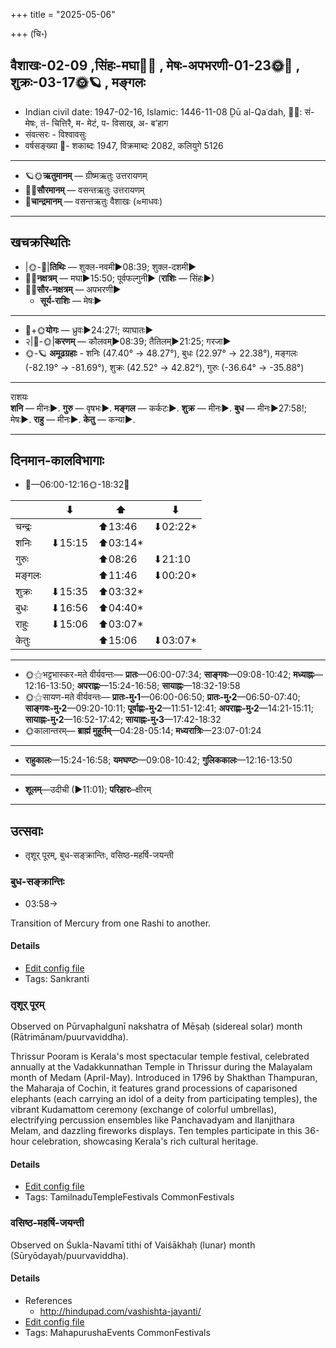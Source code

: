 +++
title = "2025-05-06"

+++
(चि॰)
## वैशाखः-02-09  ,सिंहः-मघा🌛🌌  ,  मेषः-अपभरणी-01-23🌞🌌  ,  शुक्रः-03-17🌞🪐  , मङ्गलः
- Indian civil date: 1947-02-16, Islamic: 1446-11-08 Ḏū al-Qaʿdah, 🌌🌞: सं- मेषः, तं- चित्तिरै, म- मेटं, प- विसाख, अ- ब’हाग
- संवत्सरः - विश्वावसुः
- वर्षसङ्ख्या 🌛- शकाब्दः 1947, विक्रमाब्दः 2082, कलियुगे 5126
___________________
- 🪐🌞**ऋतुमानम्** — ग्रीष्मऋतुः उत्तरायणम्
- 🌌🌞**सौरमानम्** — वसन्तऋतुः उत्तरायणम्
- 🌛**चान्द्रमानम्** — वसन्तऋतुः वैशाखः (≈माधवः)
___________________


## खचक्रस्थितिः
- |🌞-🌛|**तिथिः** — शुक्ल-नवमी►08:39; शुक्ल-दशमी►  
- 🌌🌛**नक्षत्रम्** — मघा►15:50; पूर्वफल्गुनी► (**राशिः** — सिंहः►)  
- 🌌🌞**सौर-नक्षत्रम्** — अपभरणी►  
  - **सूर्य-राशिः** — मेषः► 
___________________
- 🌛+🌞**योगः** — ध्रुवः►24:27!; व्याघातः►  
- २|🌛-🌞|**करणम्** — कौलवम्►08:39; तैतिलम्►21:25; गरजा►  
- 🌞-🪐 **अमूढग्रहाः** - शनिः (47.40° → 48.27°), बुधः (22.97° → 22.38°), मङ्गलः (-82.19° → -81.69°), शुक्रः (42.52° → 42.82°), गुरुः (-36.64° → -35.88°)
___________________
राशयः  
**शनि** — मीनः►. **गुरु** — वृषभः►. **मङ्गल** — कर्कटः►. **शुक्र** — मीनः►. **बुध** — मीनः►27:58!; मेषः►. **राहु** — मीनः►. **केतु** — कन्या►. 
___________________


## दिनमान-कालविभागाः
- 🌅—06:00-12:16🌞-18:32🌇  

|      |⬇     |⬆     |⬇     |
|------|-----|-----|------|
|चन्द्रः|     |⬆13:46 |⬇02:22*|
|शनिः   |⬇15:15 |⬆03:14*|     |
|गुरुः  |     |⬆08:26 |⬇21:10 |
|मङ्गलः |     |⬆11:46 |⬇00:20*|
|शुक्रः |⬇15:35 |⬆03:32*|     |
|बुधः   |⬇16:56 |⬆04:40*|     |
|राहुः  |⬇15:06 |⬆03:07*|     |
|केतुः  |     |⬆15:06 |⬇03:07*|
___________________
- 🌞⚝भट्टभास्कर-मते वीर्यवन्तः— **प्रातः**—06:00-07:34; **साङ्गवः**—09:08-10:42; **मध्याह्नः**—12:16-13:50; **अपराह्णः**—15:24-16:58; **सायाह्नः**—18:32-19:58  
- 🌞⚝सायण-मते वीर्यवन्तः— **प्रातः-मु॰1**—06:00-06:50; **प्रातः-मु॰2**—06:50-07:40; **साङ्गवः-मु॰2**—09:20-10:11; **पूर्वाह्णः-मु॰2**—11:51-12:41; **अपराह्णः-मु॰2**—14:21-15:11; **सायाह्नः-मु॰2**—16:52-17:42; **सायाह्नः-मु॰3**—17:42-18:32  
- 🌞कालान्तरम्— **ब्राह्मं मुहूर्तम्**—04:28-05:14; **मध्यरात्रिः**—23:07-01:24  
___________________
- **राहुकालः**—15:24-16:58; **यमघण्टः**—09:08-10:42; **गुलिककालः**—12:16-13:50  
___________________
- **शूलम्**—उदीची (►11:01); **परिहारः**–क्षीरम्  
___________________

## उत्सवाः
- तृशूर् पूरम्, बुध-सङ्क्रान्तिः, वसिष्ठ-महर्षि-जयन्ती
### बुध-सङ्क्रान्तिः
- 03:58→



Transition of Mercury from one Rashi to another.

#### Details
- [Edit config file](https://github.com/jyotisham/adyatithi/blob/master/time_focus/sankrAnti/description_only/budha-saGkrAntiH.toml)
- Tags: Sankranti


### तृशूर् पूरम्

Observed on Pūrvaphalgunī nakshatra of Mēṣaḥ (sidereal solar) month (Rātrimānam/puurvaviddha). 

Thrissur Pooram is Kerala's most spectacular temple festival, celebrated annually at the Vadakkunnathan Temple in Thrissur during the Malayalam month of Medam (April-May). Introduced in 1796 by Shakthan Thampuran, the Maharaja of Cochin, it features grand processions of caparisoned elephants (each carrying an idol of a deity from participating temples), the vibrant Kudamattom ceremony (exchange of colorful umbrellas), electrifying percussion ensembles like Panchavadyam and Ilanjithara Melam, and dazzling fireworks displays. Ten temples participate in this 36-hour celebration, showcasing Kerala's rich cultural heritage.

#### Details
- [Edit config file](https://github.com/jyotisham/adyatithi/blob/master/devatA/shaiva/sidereal_solar_month/nakshatra/01/11/tRzUr-pUram.toml)
- Tags: TamilnaduTempleFestivals CommonFestivals


### वसिष्ठ-महर्षि-जयन्ती

Observed on Śukla-Navamī tithi of Vaiśākhaḥ (lunar) month (Sūryōdayaḥ/puurvaviddha). 



#### Details
- References
  - http://hindupad.com/vashishta-jayanti/
- [Edit config file](https://github.com/jyotisham/adyatithi/blob/master/mahApuruSha/RShi/lunar_month/tithi/02/09/vasiSTha~maharSi~jayantI.toml)
- Tags: MahapurushaEvents CommonFestivals


